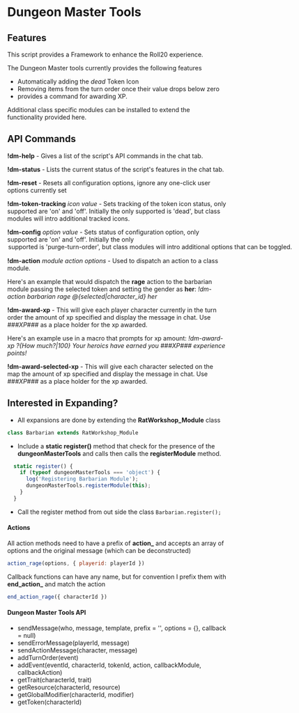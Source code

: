 # Dungeon Master Tools

## Features
This script provides a Framework to enhance the Roll20 experience.

The Dungeon Master tools currently provides the following features
* Automatically adding the *dead* Token Icon 
* Removing items from the turn order once their value drops below zero
* provides a command for awarding XP.

Additional class specific modules can be installed to extend the functionality provided here.

## API Commands

**!dm-help** - Gives a list of the script's API commands in the chat tab.

**!dm-status** - Lists the current status of the script's features in the chat tab.

**!dm-reset** - Resets all configuration options, ignore any one-click user options currently set

**!dm-token-tracking** _icon_ _value_ - Sets tracking of the token icon status, only supported <value> are 'on' and 'off'.
Initially the only <icon> supported is 'dead', but class modules will intro additional tracked icons.

**!dm-config** _option_ _value_ - Sets status of configuration option, only supported <value> are 'on' and 'off'.  Initially the only <option> supported is 'purge-turn-order', but class modules will intro additional options that can be toggled.

**!dm-action** _module_ _action_ _options_ - Used to dispatch an action to a class module.

Here's an example that would dispatch the **rage** action to the barbarian module passing the selected token and setting the gender as **her**: *!dm-action barbarian rage @{selected|character_id} her* 

**!dm-award-xp** <amount> <message> - This will give each player character currently in the turn order the amount of xp specified and display the message in chat.  Use *###XP###* as a place holder for the xp awarded.  

Here's an example use in a macro that prompts for xp amount:
_!dm-award-xp ?{How much?|100} Your heroics have earned you ###XP### experience points!_

**!dm-award-selected-xp** <amount> <message> - This will give each character selected on the map the amount of xp specified and display the message in chat.  Use *###XP###* as a place holder for the xp awarded.

## Interested in Expanding?
*  All expansions are done by extending the **RatWorkshop_Module** class

```javascript
class Barbarian extends RatWorkshop_Module
```

* Include a **static register()** method that check for the presence of the **dungeonMasterTools** and calls then calls the **registerModule** method.
```javascript
  static register() {
    if (typeof dungeonMasterTools === 'object') {
      log('Registering Barbarian Module');
      dungeonMasterTools.registerModule(this);
    }
  }
```

* Call the register method from out side the class
`Barbarian.register();`

#### Actions
All action methods need to have a prefix of **action_** and accepts an array of options and the original message (which can be deconstructed)
```javascript
action_rage(options, { playerid: playerId })
```
Callback functions can have any name, but for convention I prefix them with **end_action_** and match the action
```javascript
end_action_rage({ characterId })
```

#### Dungeon Master Tools API
* sendMessage(who, message, template, prefix = '', options = {}, callback = null)
* sendErrorMessage(playerId, message)
* sendActionMessage(character, message) 
* addTurnOrder(event)
* addEvent(eventId, characterId, tokenId, action, callbackModule, callbackAction)
* getTrait(characterId, trait)
* getResource(characterId, resource) 
* getGlobalModifier(characterId, modifier)
* getToken(characterId)
